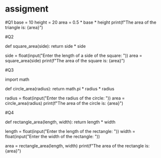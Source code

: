 # assigment
#Q1
base =  10
height = 20
area = 0.5 * base * height
print(f"The area of the triangle is: {area}")


#Q2

def square_area(side):
    return side * side

side = float(input("Enter the length of a side of the square: "))
area = square_area(side)
print(f"The area of the square is: {area}")


#Q3

import math

def circle_area(radius):
    return math.pi * radius * radius


radius = float(input("Enter the radius of the circle: "))
area = circle_area(radius)
print(f"The area of the circle is: {area}")


#Q4

def rectangle_area(length, width):
    return length * width

    
length = float(input("Enter the length of the rectangle: "))
width = float(input("Enter the width of the rectangle: "))

area = rectangle_area(length, width)
print(f"The area of the rectangle is: {area}")
